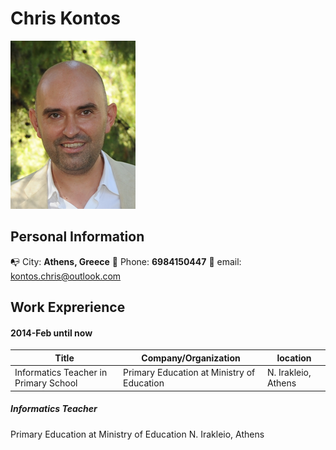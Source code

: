 # Chris Kontos
![Image of Chris](my-logo-10.png)

## Personal Information
:mailbox_with_no_mail: City: **Athens, Greece** :iphone: Phone: **6984150447** :email: email: kontos.chris@outlook.com

## Work Exprerience

#### 2014-Feb until now
Title | Company/Organization | location
------------ | -------------  | -------------
Informatics Teacher in Primary School | Primary Education at Ministry of Education | N. Irakleio, Athens


##### Informatics Teacher
Primary Education at Ministry of Education
N. Irakleio, Athens
